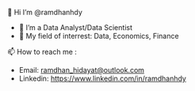 👋 Hi I’m @ramdhanhdy
- 👀 I’m a Data Analyst/Data Scientist
- 🌱 My field of interrest: Data, Economics, Finance

📫 How to reach me : 
 - Email: ramdhan_hidayat@outlook.com
 - Linkedin: https://www.linkedin.com/in/ramdhanhdy

<!---
ramdhanhdy/ramdhanhdy is a ✨ special ✨ repository because its `README.md` (this file) appears on your GitHub profile.
You can click the Preview link to take a look at your changes.
--->
